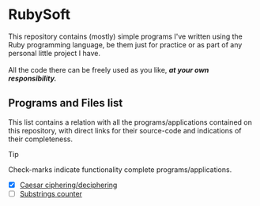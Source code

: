 # RubySoft
This repository contains (mostly) simple programs I've written using the Ruby programming language, be them just for practice or
as part of any personal little project I have.<br>
<br>All the code there can be freely used as you like, **_at your own responsibility._**

## Programs and Files list
This list contains a relation with all the programs/applications contained on this repository, with direct links for their source-code and
indications of their completeness.

> [!TIP]
> Check-marks indicate functionality complete programs/applications.

* [x] [Caesar ciphering/deciphering](https://github.com/Neblinus/RubySoft/blob/main/Programs/Caesar%20Cipher/caesar_cipher.rb)
* [ ] [Substrings counter](https://github.com/Neblinus/RubySoft/blob/main/Programs/Substrings/substrings.rb)
